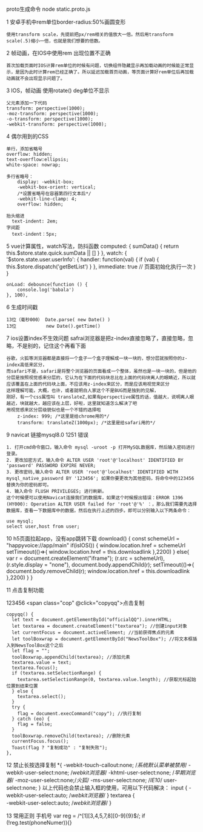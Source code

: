 <!-- 个人笔记 -->   proto生成命令 node static.proto.js
1 安卓手机中rem单位border-radius:50%画圆变形

    使用transform scale，先提前把px/rem相关的值放大一倍。然后用transform scale(.5)缩小一倍，也就是我们想要的倍数。

2 帧动画，在IOS中使用rem 出现位置不正确

    首次加载页面时IOS计算rem单位的时候有问题，切换组件隐藏显示再加载动画的时候能正常显示，是因为此时计算rem已经正确了。所以延迟加载首页动画，等页面计算好rem单位后再加载动画就不会出现显示问题了。

3 IOS，帧动画 使用rotate() deg单位不显示

    父元素添加一下代码
    transform: perspective(1000);
    -moz-transform: perspective(1000);
    -o-transform: perspective(1000);
    -webkit-transform: perspective(1000);

4 偶尔用到的CSS

    单行，添加省略号
    overflow: hidden;
    text-overflow:ellipsis;
    white-space: nowrap;

    多行省略号：
        display: -webkit-box;
        -webkit-box-orient: vertical;
        /*设置省略号在容器第四行文本后*/
        -webkit-line-clamp: 4; 
        overflow: hidden;
    
    抬头缩进
      text-indent: 2em;
    字间距
      text-indent：5px;
    
5 vue计算属性，watch写法，防抖函数
    computed: {
        sumData() {
            return this.$store.state.quick.sumData || []
        }
    },
    watch: {
        '$store.state.user.userInfo': {
            handler: function(val) {
                if (val) {
                    this.$store.dispatch('getBetList')
                }
             },
             immediate: true // 页面初始化执行一次
        }
    }

    onLoad: debounce(function () {
        console.log('babala')
    }, 100),

6 生成时间戳

    13位（毫秒000） Date.parse( new Date() )
    13位           new Date().getTime()

7 ios设置index不生效问题
    safrai浏览器是把z-index直接忽略了，直接忽略，忽略，不是别的，记住这个再看下面

    谷歌，火狐等浏览器都是直接将一个盒子一个盒子理解成一块一块的，想分层就按照你的z-index高低来区分，
    而safari不是，safari是将整个浏览器的页面看成一个整体，虽然也是一块一块的，但是他的分层是按照视觉感来分层的，它认为在下面的代码块总比在上面的代码块离人的眼睛近，所以就应该覆盖在上面的代码块上面，不应该用z-index来区分，而是应该用视觉来区分
    这样理解可能，大概，也许，或者就明白人家这个不是BUG而是独到的见解，
    刚好，有一个css属性叫 translateZ,如果有perspective属性的话，值越大，说明离人眼越近，块就越大，越应该在上层，好啦，这里就知道怎么解决了吧
    用视觉感来区分层级貌似也是一个不错的选择啦
        z-index: 999; /*这里是给chrome用的*/
        transform: translateZ(1000px); /*这里是给safari用的*/


9 navicat 链接mysql8.0   1251  错误

    1. 打开cmd命令窗口，输入命令 mysql -uroot -p 打开MySQL数据库，然后输入密码进行登录。
    2. 更改加密方式，输入命令 ALTER USER 'root'@'localhost' IDENTIFIED BY 'password' PASSWORD EXPIRE NEVER;
    3. 更改密码,输入命令 ALTER USER 'root'@'localhost' IDENTIFIED WITH mysql_native_password BY '123456'; 如果你要更改为其他密码，将命令中的123456替换为你的密码即可。
    4. 输入命令 FLUSH PRIVILEGES; 进行刷新。
    这个时候便可以使用Navicat连接我们的数据库，如果这个时候报出错误：ERROR 1396 (HY000): Operation ALTER USER failed for 'root'@'%' ：，那么我们需要先选择数据库，查看一下数据库中的数据，然后在执行上述的四步。即可以分别输入以下两条命令：

    use mysql;
    select user,host from user;

10  h5页面拉起app，没有app跳转下载
    download() {
      const schemeUrl = "happyvoice://app/main"
      if(isIOS()) {
        window.location.href = schemeUrl
        setTimeout(()=>{
          window.location.href = this.downloadlink
        },2200)
      } else{
        var r = document.createElement("iframe");
          (r.src = schemeUrl), (r.style.display = "none"), document.body.appendChild(r);
        setTimeout(()=>{
          document.body.removeChild(r);
          window.location.href = this.downloadlink
        },2200)
      }
    }

11  点击复制功能
    <div>
      <span id="officialQQ">123456</span>
      <span class="cop" @click="copyqq">点击复制</span>
    </div>
    <div id="NewsToolBox"></div>

    copyqq() {
      let text = document.getElementById("officialQQ").innerHTML;
      let textarea = document.createElement("textarea"); //创建input对象
      let currentFocus = document.activeElement; //当前获得焦点的元素
      let toolBoxwrap = document.getElementById("NewsToolBox"); //将文本框插入到NewsToolBox这个之后
      let flag = "";
      toolBoxwrap.appendChild(textarea); //添加元素
      textarea.value = text;
      textarea.focus();
      if (textarea.setSelectionRange) {
        textarea.setSelectionRange(0, textarea.value.length); //获取光标起始位置到结束位置
      } else {
        textarea.select();
      }
      try {
        flag = document.execCommand("copy"); //执行复制
      } catch (eo) {
        flag = false;
      }
      toolBoxwrap.removeChild(textarea); //删除元素
      currentFocus.focus();
      Toast(flag ? "复制成功" : "复制失败");
    }, 

12  禁止长按选择复制
    *{
        -webkit-touch-callout:none; /*系统默认菜单被禁用*/
        -webkit-user-select:none; /*webkit浏览器*/
        -khtml-user-select:none; /*早期浏览器*/
        -moz-user-select:none;/*火狐*/
        -ms-user-select:none; /*IE10*/
        user-select:none;
    }
    以上代码也会禁止输入框的使用，可用以下代码解决：
    input {
        -webkit-user-select:auto; /*webkit浏览器*/
    }
    textarea {                                
        -webkit-user-select:auto; /*webkit浏览器*/
    }

13  常用正则
    手机号 var reg = /^[1][3,4,5,7,8][0-9]{9}$/;   if (!reg.test(phoneNumer)){}